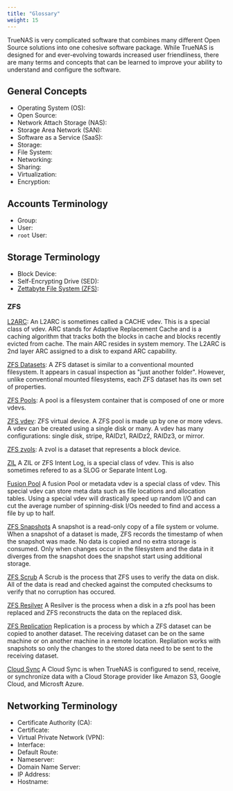 ```yaml
---
title: "Glossary"
weight: 15
---
```


TrueNAS is very complicated software that combines many different Open Source solutions into one cohesive software package.
While TrueNAS is designed for and ever-evolving towards increased user friendliness, there are many terms and concepts that can be learned to improve your ability to understand and configure the software.

## General Concepts

* Operating System (OS):
* Open Source:
* Network Attach Storage (NAS):
* Storage Area Network (SAN):
* Software as a Service (SaaS):
* Storage:
* File System:
* Networking:
* Sharing:
* Virtualization:
* Encryption:

## Accounts Terminology

* Group:
* User:
* `root` User:

## Storage Terminology

* Block Device:
* Self-Encrypting Drive (SED): 
* [Zettabyte File System (ZFS)](/hub/additional-topics/reference/zfs-references/):

### ZFS

[L2ARC](/hub/additional-topics/reference/l2arcreference/): An L2ARC is sometimes called a CACHE vdev. This is a special class of vdev. ARC stands for Adaptive Replacement Cache and is a caching algorithm that tracks both the blocks in cache and blocks recently evicted from cache. The main ARC resides in system memory. The L2ARC is 2nd layer ARC assigned to a disk to expand ARC capability.

[ZFS Datasets](/hub/initial-setup/storage/datasets/): A ZFS dataset is similar to a conventional mounted filesystem. It appears in casual inspection as "just another folder". However, unlike conventional mounted filesystems, each ZFS dataset has its own set of properties.

[ZFS Pools](/hub/initial-setup/storage/pools/): A pool is a filesystem container that is composed of one or more vdevs.

[ZFS vdev](/hub/additional-topics/reference/zfs-references/): ZFS virtual device. A ZFS pool is made up by one or more vdevs. A vdev can be created using a single disk or many. A vdev has many configurations: single disk, stripe, RAIDz1, RAIDz2, RAIDz3, or mirror.

[ZFS zvols](/hub/initial-setup/storage/zvols/): A zvol is a dataset that represents a block device.


[ZIL](http://www.freenas.org/blog/zfs-zil-and-slog-demystified/)
A ZIL or ZFS Intent Log, is a special class of vdev.  This is also sometimes refered to as a SLOG or Separate Intent Log.


[Fusion Pool](/hub/initial-setup/storage/fusion-pool/)
A fusion Pool or metadata vdev is a special class of vdev.  This special vdev can store meta data such as file locations and allocation tables. Using a special vdev will drastically speed up random I/O and can cut the average number of spinning-disk I/Os needed to find and access a file by up to half.


[ZFS Snapshots](/hub/initial-setup/storage/zfs-snapshots/)
A snapshot is a read-only copy of a file system or volume.
When a snapshot of a dataset is made, ZFS records the timestamp of when the snapshot was made. No data is copied and no extra storage is consumed.  Only when changes occur in the filesystem and the data in it diverges from the snapshot does the snapshot start using additional storage. 


[ZFS Scrub](/hub/tasks/scheduled/scrub/)
A Scrub is the process that ZFS uses to verify the data on disk.  All of the data is read and checked against the computed checksums to verify that no corruption has occured.


[ZFS Resilver](/hub/tasks/scheduled/resilver/)
A Resilver is the process when a disk in a zfs pool has been replaced and ZFS reconstructs the data on the replaced disk.


[ZFS Replication](/hub/tasks/scheduled/replication/)
Replication is a process by which a ZFS dataset can be copied to another dataset.  The receiving dataset can be on the same machine or on another machine in a remote location.
Repliation works with snapshots so only the changes to the stored data need to be sent to the receiving dataset.


[Cloud Sync](h/hub/tasks/scheduled/cloudsync/)
A Cloud Sync is when TrueNAS is configured to send, receive, or synchronize data with a Cloud Storage provider like Amazon S3, Google Cloud, and Microsft Azure.

## Networking Terminology

* Certificate Authority (CA):
* Certificate:
* Virtual Private Network (VPN):
* Interface:
* Default Route:
* Nameserver:
* Domain Name Server:
* IP Address:
* Hostname:















